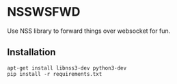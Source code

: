 NSSWSFWD
========

Use NSS library to forward things over websocket for fun.

Installation
------------

```
apt-get install libnss3-dev python3-dev
pip install -r requirements.txt
```

